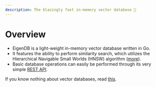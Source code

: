 ```yaml
---
description: The blazingly fast in-memory vector database 🚀
---
```


# Overview

* EigenDB is a light-weight in-memory vector database written in Go.&#x20;
* It features the ability to perform similarity search, which utilizes the Hierarchical Navigable Small Worlds (HNSW) algorithm ([more](whats-a-vector-database/similarity-search-in-eigendb.md)).
* Basic database operations can easily be performed through its very simple [REST API](rest-api.md).



If you know nothing about vector databases, read [this](whats-a-vector-database/).
